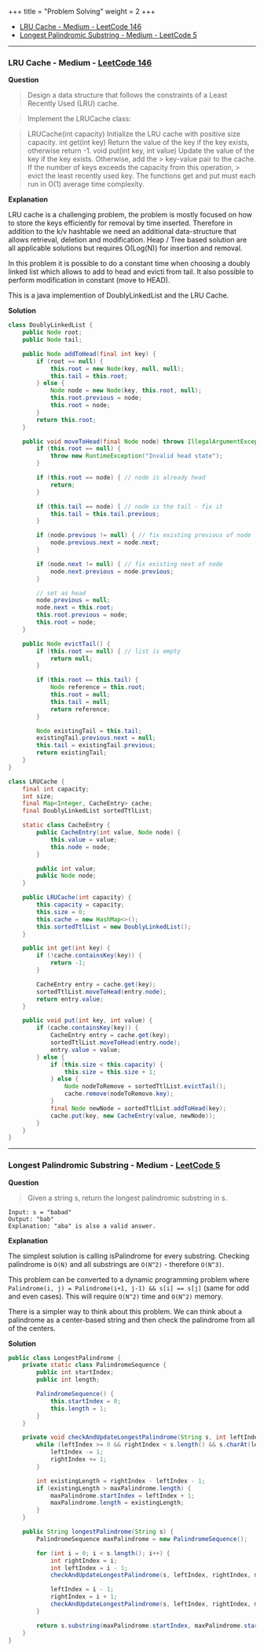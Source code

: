 +++
title = "Problem Solving"
weight = 2
+++

- [LRU Cache - Medium - LeetCode 146](#lru-cache-medium-leetcode-146)
- [Longest Palindromic Substring - Medium - LeetCode 5](#longest-palindromic-substring-medium-leetcode-5)

--- 

### LRU Cache - Medium - [LeetCode 146](https://leetcode.com/problems/lru-cache/)

**Question**

> Design a data structure that follows the constraints of a Least Recently Used (LRU) cache.

> Implement the LRUCache class:

> LRUCache(int capacity) Initialize the LRU cache with positive size capacity.
> int get(int key) Return the value of the key if the key exists, otherwise return -1.
> void put(int key, int value) Update the value of the key if the key exists. Otherwise, add the > key-value pair to the cache. If the number of keys exceeds the capacity from this operation, > evict the least recently used key.
> The functions get and put must each run in O(1) average time complexity.

**Explanation**

LRU cache is a challenging problem, the problem is mostly focused on how to store the keys efficiently for removal by time inserted. Therefore in addition to the k/v hashtable we need an additional data-structure that allows retrieval, deletion and modification. Heap / Tree based solution are all applicable solutions but requires O(Log(N)) for insertion and removal.

In this problem it is possible to do a constant time when choosing a doubly linked list which allows to add to head and evicti from tail. It also possible to perform modification in constant (move to HEAD).

This is a java implemention of DoublyLinkedList and the LRU Cache. 

**Solution**

```java
class DoublyLinkedList {
    public Node root;
    public Node tail;

    public Node addToHead(final int key) {
        if (root == null) {
            this.root = new Node(key, null, null);
            this.tail = this.root;
        } else {
            Node node = new Node(key, this.root, null);
            this.root.previous = node;
            this.root = node;
        }
        return this.root;
    }

    public void moveToHead(final Node node) throws IllegalArgumentException {
        if (this.root == null) {
            throw new RuntimeException("Invalid head state");
        }

        if (this.root == node) { // node is already head
            return;
        }

        if (this.tail == node) { // node is the tail - fix it
            this.tail = this.tail.previous;
        }

        if (node.previous != null) { // fix existing previous of node
            node.previous.next = node.next;
        }

        if (node.next != null) { // fix existing next of node
            node.next.previous = node.previous;
        }

        // set as head
        node.previous = null;
        node.next = this.root;
        this.root.previous = node;
        this.root = node;
    }

    public Node evictTail() {
        if (this.root == null) { // list is empty
            return null;
        }

        if (this.root == this.tail) {
            Node reference = this.root;
            this.root = null;
            this.tail = null;
            return reference;
        }

        Node existingTail = this.tail;
        existingTail.previous.next = null;
        this.tail = existingTail.previous;
        return existingTail;
    }
}

class LRUCache {
    final int capacity;
    int size;
    final Map<Integer, CacheEntry> cache;
    final DoublyLinkedList sortedTtlList;

    static class CacheEntry {
        public CacheEntry(int value, Node node) {
            this.value = value;
            this.node = node;
        }

        public int value;
        public Node node;
    }

    public LRUCache(int capacity) {
        this.capacity = capacity;
        this.size = 0;
        this.cache = new HashMap<>();
        this.sortedTtlList = new DoublyLinkedList();
    }

    public int get(int key) {
        if (!cache.containsKey(key)) {
            return -1;
        }

        CacheEntry entry = cache.get(key);
        sortedTtlList.moveToHead(entry.node);
        return entry.value;
    }

    public void put(int key, int value) {
        if (cache.containsKey(key)) {
            CacheEntry entry = cache.get(key);
            sortedTtlList.moveToHead(entry.node);
            entry.value = value;
        } else {
            if (this.size < this.capacity) {
                this.size = this.size + 1;
            } else {
                Node nodeToRemove = sortedTtlList.evictTail();
                cache.remove(nodeToRemove.key);
            }
            final Node newNode = sortedTtlList.addToHead(key);
            cache.put(key, new CacheEntry(value, newNode));
        }
    }
}
```

---



### Longest Palindromic Substring - Medium - [LeetCode 5](https://leetcode.com/problems/longest-palindromic-substring/)

**Question**

> Given a string s, return the longest palindromic substring in s.

```
Input: s = "babad"
Output: "bab"
Explanation: "aba" is also a valid answer.
```

**Explanation**

The simplest solution is calling isPalindrome for every substring. Checking palindrome is `O(N)` and all substrings are `O(N^2)` - therefore `O(N^3)`.

This problem can be converted to a dynamic programming problem where `Palindrome(i, j) = Palindrome(i+1, j-1) && s[i] == s[j]` (same for odd and even cases). This will require `O(N^2)` time and `O(N^2)` memory.

There is a simpler way to think about this problem. We can think about a palindrome as a center-based string and then check the palindrome from all of the centers.

**Solution**

```java
public class LongestPalindrome {
    private static class PalindromeSequence {
        public int startIndex;
        public int length;

        PalindromeSequence() {
            this.startIndex = 0;
            this.length = 1;
        }
    }

    private void checkAndUpdateLongestPalindrome(String s, int leftIndex, int rightIndex, PalindromeSequence maxPalindrome) {
        while (leftIndex >= 0 && rightIndex < s.length() && s.charAt(leftIndex) == s.charAt(rightIndex)) {
            leftIndex -= 1;
            rightIndex += 1;
        }

        int existingLength = rightIndex - leftIndex - 1;
        if (existingLength > maxPalindrome.length) {
            maxPalindrome.startIndex = leftIndex + 1;
            maxPalindrome.length = existingLength;
        }
    }

    public String longestPalindrome(String s) {
        PalindromeSequence maxPalindrome = new PalindromeSequence();

        for (int i = 0; i < s.length(); i++) {
            int rightIndex = i;
            int leftIndex = i - 1;
            checkAndUpdateLongestPalindrome(s, leftIndex, rightIndex, maxPalindrome);

            leftIndex = i - 1;
            rightIndex = i + 1;
            checkAndUpdateLongestPalindrome(s, leftIndex, rightIndex, maxPalindrome);
        }

        return s.substring(maxPalindrome.startIndex, maxPalindrome.startIndex + maxPalindrome.length);
    }
}
```
